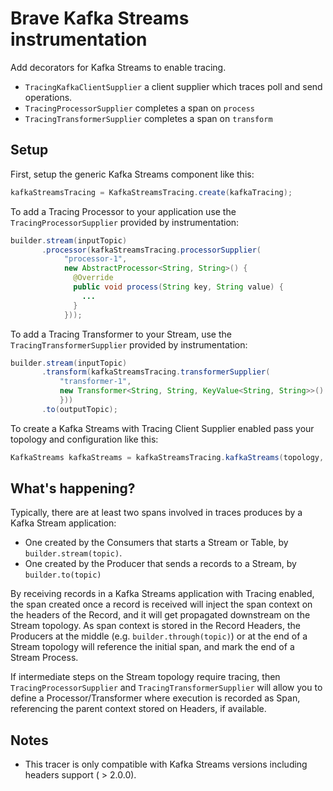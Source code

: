 # Brave Kafka Streams instrumentation

Add decorators for Kafka Streams to enable tracing.
* `TracingKafkaClientSupplier` a client supplier which traces poll and send operations.
* `TracingProcessorSupplier` completes a span on `process`
* `TracingTransformerSupplier` completes a span on `transform`

## Setup
First, setup the generic Kafka Streams component like this:
```java
kafkaStreamsTracing = KafkaStreamsTracing.create(kafkaTracing);
```

To add a Tracing Processor to your application use the `TracingProcessorSupplier` provided by instrumentation:
```java
builder.stream(inputTopic)
       .processor(kafkaStreamsTracing.processorSupplier(
            "processor-1",
            new AbstractProcessor<String, String>() {
              @Override
              public void process(String key, String value) {
                ...
              }
            }));
```

To add a Tracing Transformer to your Stream, use the `TracingTransformerSupplier` provided by instrumentation:
```java
builder.stream(inputTopic)
       .transform(kafkaStreamsTracing.transformerSupplier(
           "transformer-1",
           new Transformer<String, String, KeyValue<String, String>>() { ... }
           }))
       .to(outputTopic);
```

To create a Kafka Streams with Tracing Client Supplier enabled pass your topology and configuration like this:
```java
KafkaStreams kafkaStreams = kafkaStreamsTracing.kafkaStreams(topology, streamsConfig);
```

## What's happening?
Typically, there are at least two spans involved in traces produces by a Kafka Stream application:
* One created by the Consumers that starts a Stream or Table, by `builder.stream(topic)`.
* One created by the Producer that sends a records to a Stream, by `builder.to(topic)`

By receiving records in a Kafka Streams application with Tracing enabled, the span created once
a record is received will inject the span context on the headers of the Record, and it will get
propagated downstream on the Stream topology. As span context is stored in the Record Headers, 
the Producers at the middle (e.g. `builder.through(topic)`) or at the end of a Stream topology
will reference the initial span, and mark the end of a Stream Process.

If intermediate steps on the Stream topology require tracing, then `TracingProcessorSupplier` and
`TracingTransformerSupplier` will allow you to define a Processor/Transformer where execution is recorded as Span, 
referencing the parent context stored on Headers, if available.

## Notes

* This tracer is only compatible with Kafka Streams versions including headers support ( > 2.0.0).